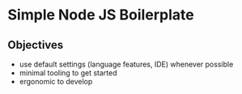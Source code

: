 # Simple Node JS Boilerplate

## Objectives
* use default settings (language features, IDE) whenever possible
* minimal tooling to get started
* ergonomic to develop
